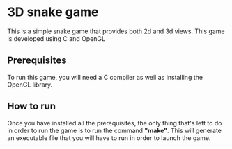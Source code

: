 # 3D snake game

This is a simple snake game that provides both 2d and 3d views.
This game is developed using C and OpenGL

## Prerequisites

To run this game, you will need a C compiler as well as installing the OpenGL library.

## How to run

Once you have installed all the prerequisites, the only thing that's left to do in order to run the game is to run the command **"make"**. This will generate an executable file that you will have to run in order to launch the game.
